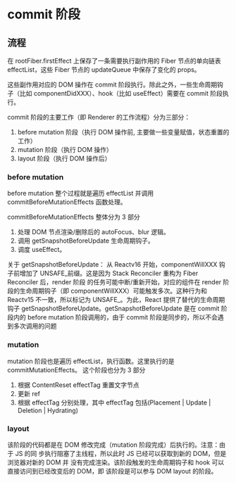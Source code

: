 # commit 阶段

## 流程

在 rootFiber.firstEffect 上保存了一条需要执行副作用的 Fiber 节点的单向链表
effectList，这些 Fiber 节点的 updateQueue 中保存了变化的 props。

这些副作用对应的 DOM 操作在 commit 阶段执行。除此之外，一些生命周期钩子（比如
componentDidXXX）、hook（比如 useEffect）需要在 commit 阶段执行。

commit 阶段的主要工作（即 Renderer 的工作流程）分为三部分：

1. before mutation 阶段（执行 DOM 操作前, 主要做一些变量赋值，状态重置的工作）
2. mutation 阶段（执行 DOM 操作）
3. layout 阶段（执行 DOM 操作后）

### before mutation

before mutation 整个过程就是遍历 effectList 并调用 commitBeforeMutationEffects
函数处理。

commitBeforeMutationEffects 整体分为 3 部分

1. 处理 DOM 节点渲染/删除后的 autoFocus、blur 逻辑。
2. 调用 getSnapshotBeforeUpdate 生命周期钩子。
3. 调度 useEffect。

关于 getSnapshotBeforeUpdate： 从 Reactv16 开始，componentWillXXX 钩子前增加了
UNSAFE\_前缀。这是因为 Stack Reconciler 重构为 Fiber Reconciler 后，render 阶段
的任务可能中断/重新开始，对应的组件在 render 阶段的生命周期钩子（即
componentWillXXX）可能触发多次。这种行为和 Reactv15 不一致，所以标记为
UNSAFE\_。为此，React 提供了替代的生命周期钩子
getSnapshotBeforeUpdate。getSnapshotBeforeUpdate 是在 commit 阶段内的 before
mutation 阶段调用的，由于 commit 阶段是同步的，所以不会遇到多次调用的问题

### mutation

mutation 阶段也是遍历 effectList，执行函数。这里执行的是 commitMutationEffects。
这个阶段也分为 3 部分

1. 根据 ContentReset effectTag 重置文字节点
2. 更新 ref
3. 根据 effectTag 分别处理，其中 effectTag 包括(Placement | Update | Deletion |
   Hydrating)

### layout

该阶段的代码都是在 DOM 修改完成（mutation 阶段完成）后执行的。注意：由于 JS 的同
步执行阻塞了主线程，所以此时 JS 已经可以获取到新的 DOM，但是浏览器对新的 DOM 并
没有完成渲染。该阶段触发的生命周期钩子和 hook 可以直接访问到已经改变后的 DOM，即
该阶段是可以参与 DOM layout 的阶段。
